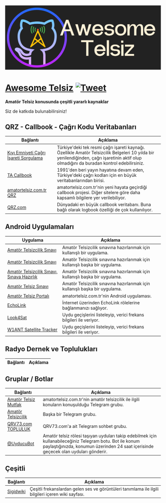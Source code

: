 ![Awesome Telsiz](awesome_telsiz.png)

# [Awesome Telsiz](https://github.com/bcanata/awesome-telsiz) [![Tweet](https://img.shields.io/twitter/url/http/shields.io.svg?style=social)](https://twitter.com/intent/tweet?url=https%3A%2F%2Fgithub.com%2Fbcanata%2Fawesome-telsiz&via=bugrahoca&text=Awesome-Telsiz&hashtags=ta1anw)

**Amatör Telsiz konusunda çeşitli yararlı kaynaklar**

Siz de katkıda bulunabilirsiniz!

## QRZ - Callbook - Çağrı Kodu Veritabanları

Bağlantı | Açıklama
---- | ----
[Kıyı Emniyeti Çağrı İşareti Sorgulama](http://www.kiyiemniyeti.gov.tr/ehizmetler/telsiz_cagri_isareti_sorgula) 			| Türkiye'deki tek resmi çağrı işareti kaynağı. Özellikle Amatör Telsizcilik Belgeleri 10 yılda bir yenilendiğinden, çağrı işaretinin aktif olup olmadığını da buradan kontrol edebilirsiniz.
[TA Callbook](http://www.tacallbook.org/call.shtml) 			| 1991'den beri yayın hayatına devam eden, Türkiye'deki çağrı kodları için en büyük veritabanlarından birisi.
[amatortelsiz.com.tr QRZ](https://qrz.amatortelsiz.com.tr/) 			| amatortelsiz.com.tr'nin yeni hayata geçirdiği callbook projesi. Diğer sitelere göre daha kapsamlı bilgilere yer verilebiliyor.
[QRZ.com](https://www.qrz.com/) 			| Dünyadaki en büyük callbook veritabanı. Buna bağlı olarak logbook özelliği de çok kullanılıyor.

## Android Uygulamaları

Uygulama | Açıklama
---- | ----
[Amatör Telsizcilik Sınavı](https://play.google.com/store/apps/details?id=ist.nitrogen.amatortelsizcilik) 			| Amatör Telsizcilik sınavına hazırlanmak için kullanışlı bir uygulama.
[Amatör Telsizcilik Sınavı](https://play.google.com/store/apps/details?id=com.baybar.amatortelsiz) 			| Amatör Telsizcilik sınavına hazırlanmak için kullanışlı başka bir uygulama.
[Amatör Telsizcilik Sınavı, Sınava Hazırlık](https://play.google.com/store/apps/details?id=com.inomob.amatortelsizcilik) 			| Amatör Telsizcilik sınavına hazırlanmak için kullanışlı başka bir uygulama.
[Amatör Telsiz Sınavı](https://play.google.com/store/apps/details?id=com.amatortelsiz.sinavi) 			| Amatör Telsizcilik sınavına hazırlanmak için kullanışlı başka bir uygulama.
[Amatör Telsiz Portalı](https://play.google.com/store/apps/details?id=com.efelerteknoloji.hamradio) 			| amatortelsiz.com.tr'nin Android uygulaması.
[EchoLink](https://play.google.com/store/apps/details?id=org.echolink.android) 			| İnternet üzerinden EchoLink rölelerine bağlanmanızı sağlıyor.
[Look4Sat](https://play.google.com/store/apps/details?id=com.rtbishop.look4sat&hl=en_US&gl=US) 			| Uydu geçişlerini listeleyip, verici frekans bilgileri ile veriyor.
[W1ANT Satellite Tracker](https://play.google.com/store/apps/details?id=com.coolprimes.sattrack) 			| Uydu geçişlerini listeleyip, verici frekans bilgileri ile veriyor.

## Radyo Dernek ve Toplulukları
Bağlantı | Açıklama
---- | ----

## Gruplar / Botlar
Bağlantı | Açıklama
---- | ----
[Amatör Telsiz Mutfak](https://t.me/amatortelsiztr) | amatortelsiz.com.tr'nin amatör telsizcilik ile ilgili konuların konuşulduğu Telegram grubu.
[Amatör Telsizcilik](https://t.me/AmatorTelsiz) | Başka bir Telegram grubu.
[QRV73.com TOPLULUK](https://t.me/qrv73topluluk) | QRV73.com'a ait Telegram sohbet grubu.
[@UyducuBot](https://t.me/uyducubot) | Amatör telsiz rölesi taşıyan uyduları takip edebilmek için kullanabileceğiniz Telegram botu. Bot ile konum paylaştığınızda, konumun üzerinden 24 saat içerisinde geçecek olan uyduları gönderir.


## Çeşitli
Bağlantı | Açıklama
---- | ----
[Sigidwiki](https://www.sigidwiki.com/) | Çeşitli frekanslardan gelen ses ve görüntüleri tanımlama ile ilgili bilgileri içeren wiki sayfası.





